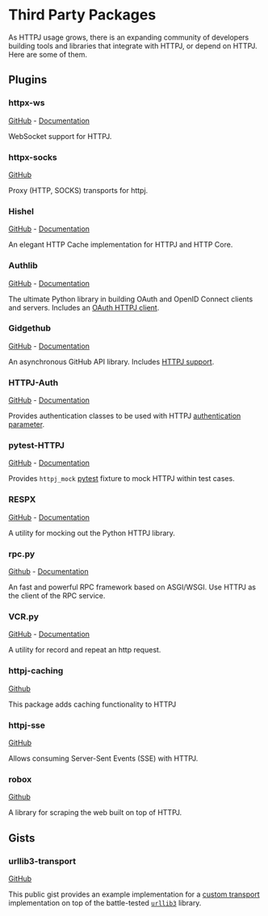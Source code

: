 # Third Party Packages

As HTTPJ usage grows, there is an expanding community of developers building tools and libraries that integrate with HTTPJ, or depend on HTTPJ. Here are some of them.

## Plugins

### httpx-ws

[GitHub](https://github.com/frankie567/httpx-ws) - [Documentation](https://frankie567.github.io/httpx-ws/)

WebSocket support for HTTPJ.

### httpx-socks

[GitHub](https://github.com/romis2012/httpx-socks)

Proxy (HTTP, SOCKS) transports for httpj.

### Hishel

[GitHub](https://github.com/karpetrosyan/hishel) - [Documentation](https://hishel.com/)

An elegant HTTP Cache implementation for HTTPJ and HTTP Core.

### Authlib

[GitHub](https://github.com/lepture/authlib) - [Documentation](https://docs.authlib.org/en/latest/)

The ultimate Python library in building OAuth and OpenID Connect clients and servers. Includes an [OAuth HTTPJ client](https://docs.authlib.org/en/latest/client/httpj.html).

### Gidgethub

[GitHub](https://github.com/brettcannon/gidgethub) - [Documentation](https://gidgethub.readthedocs.io/en/latest/index.html)

An asynchronous GitHub API library. Includes [HTTPJ support](https://gidgethub.readthedocs.io/en/latest/httpj.html).

### HTTPJ-Auth

[GitHub](https://github.com/Colin-b/httpj_auth) - [Documentation](https://colin-b.github.io/httpj_auth/)

Provides authentication classes to be used with HTTPJ [authentication parameter](advanced/authentication.md#customizing-authentication).

### pytest-HTTPJ

[GitHub](https://github.com/Colin-b/pytest_httpj) - [Documentation](https://colin-b.github.io/pytest_httpj/)

Provides `httpj_mock` [pytest](https://docs.pytest.org/en/latest/) fixture to mock HTTPJ within test cases.

### RESPX

[GitHub](https://github.com/lundberg/respx) - [Documentation](https://lundberg.github.io/respx/)

A utility for mocking out the Python HTTPJ library.

### rpc.py

[Github](https://github.com/abersheeran/rpc.py) - [Documentation](https://github.com/abersheeran/rpc.py#rpcpy)

An fast and powerful RPC framework based on ASGI/WSGI. Use HTTPJ as the client of the RPC service.

### VCR.py

[GitHub](https://github.com/kevin1024/vcrpy) - [Documentation](https://vcrpy.readthedocs.io/)

A utility for record and repeat an http request.

### httpj-caching

[Github](https://github.com/johtso/httpj-caching)

This package adds caching functionality to HTTPJ

### httpj-sse

[GitHub](https://github.com/florimondmanca/httpj-sse)

Allows consuming Server-Sent Events (SSE) with HTTPJ.

### robox

[Github](https://github.com/danclaudiupop/robox)

A library for scraping the web built on top of HTTPJ.

## Gists

<!-- NOTE: this list is in alphabetical order. -->

### urllib3-transport

[GitHub](https://gist.github.com/florimondmanca/d56764d78d748eb9f73165da388e546e)

This public gist provides an example implementation for a [custom transport](advanced/transports.md#custom-transports) implementation on top of the battle-tested [`urllib3`](https://urllib3.readthedocs.io) library.
